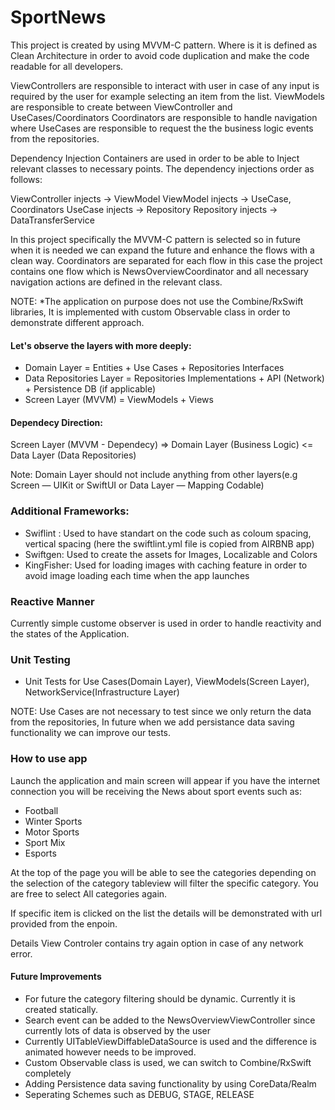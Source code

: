 # SportNews

This project is created by using MVVM-C pattern. Where is it is defined as Clean Architecture in order to avoid code duplication and make the code readable for all developers.

ViewControllers are responsible to interact with user in case of any input is required by the user for example selecting an item from the list.
ViewModels are responsible to create between ViewController and UseCases/Coordinators
Coordinators are responsible to handle navigation where UseCases are responsible to request the the business logic events from the repositories.

Dependency Injection Containers are used in order to be able to Inject relevant classes to necessary points.
The dependency injections order as follows:

ViewController injects -> ViewModel
ViewModel injects -> UseCase, Coordinators
UseCase injects -> Repository
Repository injects -> DataTransferService

In this project specifically the MVVM-C pattern is selected so in future when it is needed we can expand the future and enhance the flows with a clean way.
Coordinators are separated for each flow in this case the project contains one flow which is NewsOverviewCoordinator and all necessary navigation actions are defined in the relevant class.

NOTE: \*The application on purpose does not use the Combine/RxSwift libraries, It is implemented with custom Observable class in order to demonstrate different approach.

<h4>Let's observe the layers with more deeply:</h4>

- Domain Layer = Entities + Use Cases + Repositories Interfaces
- Data Repositories Layer = Repositories Implementations + API (Network) + Persistence DB (if applicable)
- Screen Layer (MVVM) = ViewModels + Views

<h4>Dependecy Direction:</h4>

Screen Layer (MVVM - Dependecy) => Domain Layer (Business Logic) <= Data Layer (Data Repositories)

Note: Domain Layer should not include anything from other layers(e.g Screen — UIKit or SwiftUI or Data Layer — Mapping Codable)

<h3>Additional Frameworks:</h3>

- Swiflint : Used to have standart on the code such as coloum spacing, vertical spacing (here the swiftlint.yml file is copied from AIRBNB app)
- Swiftgen: Used to create the assets for Images, Localizable and Colors
- KingFisher: Used for loading images with caching feature in order to avoid image loading each time when the app launches

<h3>Reactive Manner</h3>
 <p>Currently simple custome observer is used in order to handle reactivity and the states of the Application.</p>

<h3>Unit Testing</h3>
 
 - Unit Tests for Use Cases(Domain Layer), ViewModels(Screen Layer), NetworkService(Infrastructure Layer)
 
 NOTE: Use Cases are not necessary to test since we only return the data from the repositories, In future when we add persistance data saving 
 functionality we can improve our tests.

<h3>How to use app</h3>
<p>Launch the application and main screen will appear if you have the internet connection you will be receiving the News about sport events such as:</p>

- Football
- Winter Sports
- Motor Sports
- Sport Mix
- Esports

At the top of the page you will be able to see the categories depending on the selection of the category tableview will filter the specific category. You are free to select All categories again.

If specific item is clicked on the list the details will be demonstrated with url provided from the enpoin.

Details View Controler contains try again option in case of any network error.

<h4>Future Improvements</h4>

- For future the category filtering should be dynamic. Currently it is created statically.
- Search event can be added to the NewsOverviewViewController since currently lots of data is observed by the user
- Currently UITableViewDiffableDataSource is used and the difference is animated however needs to be improved.
- Custom Observable class is used, we can switch to Combine/RxSwift completely
- Adding Persistence data saving functionality by using CoreData/Realm
- Seperating Schemes such as DEBUG, STAGE, RELEASE

